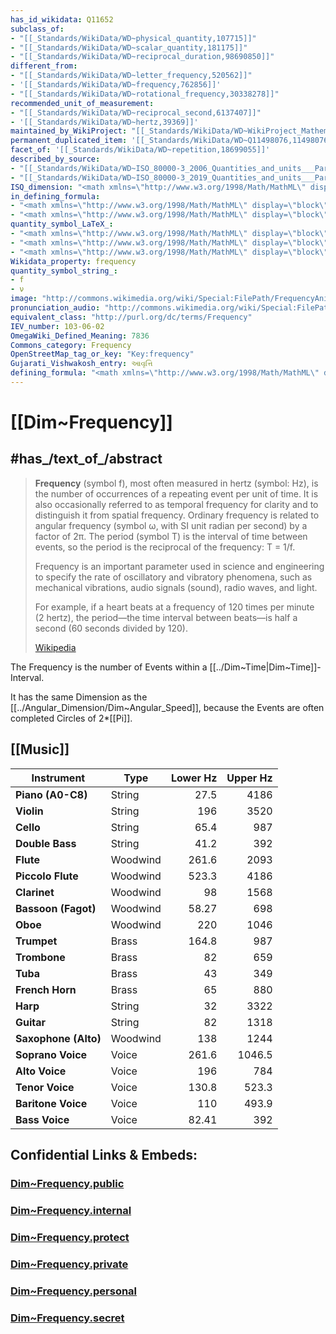 ```yaml
---
has_id_wikidata: Q11652
subclass_of:
- "[[_Standards/WikiData/WD~physical_quantity,107715]]"
- "[[_Standards/WikiData/WD~scalar_quantity,181175]]"
- "[[_Standards/WikiData/WD~reciprocal_duration,98690850]]"
different_from:
- "[[_Standards/WikiData/WD~letter_frequency,520562]]"
- '[[_Standards/WikiData/WD~frequency,762856]]'
- "[[_Standards/WikiData/WD~rotational_frequency,30338278]]"
recommended_unit_of_measurement:
- "[[_Standards/WikiData/WD~reciprocal_second,6137407]]"
- '[[_Standards/WikiData/WD~hertz,39369]]'
maintained_by_WikiProject: "[[_Standards/WikiData/WD~WikiProject_Mathematics,8487137]]"
permanent_duplicated_item: '[[_Standards/WikiData/WD~Q11498076,11498076]]'
facet_of: '[[_Standards/WikiData/WD~repetition,18699055]]'
described_by_source:
- "[[_Standards/WikiData/WD~ISO_80000-3_2006_Quantities_and_units___Part_3__Space_and_time,26711932]]"
- "[[_Standards/WikiData/WD~ISO_80000-3_2019_Quantities_and_units___Part_3__Space_and_time,90137277]]"
ISQ_dimension: "<math xmlns=\"http://www.w3.org/1998/Math/MathML\" display=\"block\" alttext=\"{\\displaystyle {\\mathsf {T}}^{-1}}\">\n  <semantics>\n    <mrow class=\"MJX-TeXAtom-ORD\">\n      <mstyle displaystyle=\"true\" scriptlevel=\"0\">\n        <msup>\n          <mrow class=\"MJX-TeXAtom-ORD\">\n            <mrow class=\"MJX-TeXAtom-ORD\">\n              <mi mathvariant=\"sans-serif\">T</mi>\n            </mrow>\n          </mrow>\n          <mrow class=\"MJX-TeXAtom-ORD\">\n            <mo>&#x2212;<!-- − --></mo>\n            <mn>1</mn>\n          </mrow>\n        </msup>\n      </mstyle>\n    </mrow>\n    <annotation encoding=\"application/x-tex\">{\\displaystyle {\\mathsf {T}}^{-1}}</annotation>\n  </semantics>\n</math>"
in_defining_formula:
- "<math xmlns=\"http://www.w3.org/1998/Math/MathML\" display=\"block\" alttext=\"{\\displaystyle T}\">\n  <semantics>\n    <mrow class=\"MJX-TeXAtom-ORD\">\n      <mstyle displaystyle=\"true\" scriptlevel=\"0\">\n        <mi>T</mi>\n      </mstyle>\n    </mrow>\n    <annotation encoding=\"application/x-tex\">{\\displaystyle T}</annotation>\n  </semantics>\n</math>"
- "<math xmlns=\"http://www.w3.org/1998/Math/MathML\" display=\"block\" alttext=\"{\\displaystyle f}\">\n  <semantics>\n    <mrow class=\"MJX-TeXAtom-ORD\">\n      <mstyle displaystyle=\"true\" scriptlevel=\"0\">\n        <mi>f</mi>\n      </mstyle>\n    </mrow>\n    <annotation encoding=\"application/x-tex\">{\\displaystyle f}</annotation>\n  </semantics>\n</math>"
quantity_symbol_LaTeX_:
- "<math xmlns=\"http://www.w3.org/1998/Math/MathML\" display=\"block\" alttext=\"{\\displaystyle f}\">\n  <semantics>\n    <mrow class=\"MJX-TeXAtom-ORD\">\n      <mstyle displaystyle=\"true\" scriptlevel=\"0\">\n        <mi>f</mi>\n      </mstyle>\n    </mrow>\n    <annotation encoding=\"application/x-tex\">{\\displaystyle f}</annotation>\n  </semantics>\n</math>"
- "<math xmlns=\"http://www.w3.org/1998/Math/MathML\" display=\"block\" alttext=\"{\\displaystyle \\nu }\">\n  <semantics>\n    <mrow class=\"MJX-TeXAtom-ORD\">\n      <mstyle displaystyle=\"true\" scriptlevel=\"0\">\n        <mi>&#x03BD;<!-- ν --></mi>\n      </mstyle>\n    </mrow>\n    <annotation encoding=\"application/x-tex\">{\\displaystyle \\nu }</annotation>\n  </semantics>\n</math>"
- "<math xmlns=\"http://www.w3.org/1998/Math/MathML\" display=\"block\" alttext=\"{\\displaystyle F}\">\n  <semantics>\n    <mrow class=\"MJX-TeXAtom-ORD\">\n      <mstyle displaystyle=\"true\" scriptlevel=\"0\">\n        <mi>F</mi>\n      </mstyle>\n    </mrow>\n    <annotation encoding=\"application/x-tex\">{\\displaystyle F}</annotation>\n  </semantics>\n</math>"
Wikidata_property: frequency
quantity_symbol_string_:
- f
- ν
image: "http://commons.wikimedia.org/wiki/Special:FilePath/FrequencyAnimation.gif"
pronunciation_audio: "http://commons.wikimedia.org/wiki/Special:FilePath/LL-Q9610%20%28ben%29-Tahmid-%E0%A6%95%E0%A6%AE%E0%A7%8D%E0%A6%AA%E0%A6%BE%E0%A6%99%E0%A7%8D%E0%A6%95.wav"
equivalent_class: "http://purl.org/dc/terms/Frequency"
IEV_number: 103-06-02
OmegaWiki_Defined_Meaning: 7836
Commons_category: Frequency
OpenStreetMap_tag_or_key: "Key:frequency"
Gujarati_Vishwakosh_entry: આવૃત્તિ
defining_formula: "<math xmlns=\"http://www.w3.org/1998/Math/MathML\" display=\"block\" alttext=\"{\\displaystyle f={\\frac {1}{T}}}\">\n  <semantics>\n    <mrow class=\"MJX-TeXAtom-ORD\">\n      <mstyle displaystyle=\"true\" scriptlevel=\"0\">\n        <mi>f</mi>\n        <mo>=</mo>\n        <mrow class=\"MJX-TeXAtom-ORD\">\n          <mfrac>\n            <mn>1</mn>\n            <mi>T</mi>\n          </mfrac>\n        </mrow>\n      </mstyle>\n    </mrow>\n    <annotation encoding=\"application/x-tex\">{\\displaystyle f={\\frac {1}{T}}}</annotation>\n  </semantics>\n</math>"
---
```


# [[Dim~Frequency]] 


## #has_/text_of_/abstract 

> **Frequency** (symbol f), most often measured in hertz (symbol: Hz), is the number of occurrences of a repeating event per unit of time. It is also occasionally referred to as temporal frequency for clarity and to distinguish it from spatial frequency.  Ordinary frequency is related to angular frequency (symbol ω, with SI unit radian per second) by a factor of 2π.  The period (symbol T) is the interval of time between events, so the period is the reciprocal of the frequency: T = 1/f.
>
> Frequency is an important parameter used in science and engineering to specify the rate of oscillatory and vibratory phenomena, such as mechanical vibrations, audio signals (sound), radio waves, and light.
>
> For example, if a heart beats at a frequency of 120 times per minute (2 hertz), the period—the time interval between beats—is half a second (60 seconds divided by 120).
>
> [Wikipedia](https://en.wikipedia.org/wiki/Frequency)

The Frequency is the number of Events within a [[../Dim~Time|Dim~Time]]- Interval. 

It has the same Dimension as the [[../Angular_Dimension/Dim~Angular_Speed]], 
because the Events are often completed Circles of 2*[[Pi]]. 

## [[Music]] 

| **Instrument**       | **Type** | **Lower Hz** | **Upper Hz** |
| -------------------- | -------- | -----------: | -----------: |
| **Piano (A0-C8)**    | String   |         27.5 |         4186 |
| **Violin**           | String   |          196 |         3520 |
| **Cello**            | String   |         65.4 |          987 |
| **Double Bass**      | String   |         41.2 |          392 |
| **Flute**            | Woodwind |        261.6 |         2093 |
| **Piccolo Flute**    | Woodwind |        523.3 |         4186 |
| **Clarinet**         | Woodwind |           98 |         1568 |
| **Bassoon (Fagot)**  | Woodwind |        58.27 |          698 |
| **Oboe**             | Woodwind |          220 |         1046 |
| **Trumpet**          | Brass    |        164.8 |          987 |
| **Trombone**         | Brass    |           82 |          659 |
| **Tuba**             | Brass    |           43 |          349 |
| **French Horn**      | Brass    |           65 |          880 |
| **Harp**             | String   |           32 |         3322 |
| **Guitar**           | String   |           82 |         1318 |
| **Saxophone (Alto)** | Woodwind |          138 |         1244 |
| **Soprano Voice**    | Voice    |        261.6 |       1046.5 |
| **Alto Voice**       | Voice    |          196 |          784 |
| **Tenor Voice**      | Voice    |        130.8 |        523.3 |
| **Baritone Voice**   | Voice    |          110 |        493.9 |
| **Bass Voice**       | Voice    |        82.41 |          392 |


## Confidential Links & Embeds: 

### [Dim~Frequency.public](/_public\Dimension\Derived_Dimension/Dim~Frequency.public.md) 

### [Dim~Frequency.internal](/_internal\Dimension\Derived_Dimension/Dim~Frequency.internal.md) 

### [Dim~Frequency.protect](/_protect\Dimension\Derived_Dimension/Dim~Frequency.protect.md) 

### [Dim~Frequency.private](/_private\Dimension\Derived_Dimension/Dim~Frequency.private.md) 

### [Dim~Frequency.personal](/_personal\Dimension\Derived_Dimension/Dim~Frequency.personal.md) 

### [Dim~Frequency.secret](/_secret\Dimension\Derived_Dimension/Dim~Frequency.secret.md)

